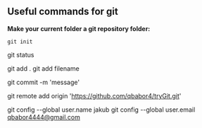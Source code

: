 ## Useful commands for git 

**Make your current folder a git repository folder:**
```
git init
```
git status

git add .
git add filename

git commit -m 'message'

git remote add origin 'https://github.com/qbabor4/tryGit.git'

git config --global user.name jakub
git config --global user.email qbabor4444@gmail.com
